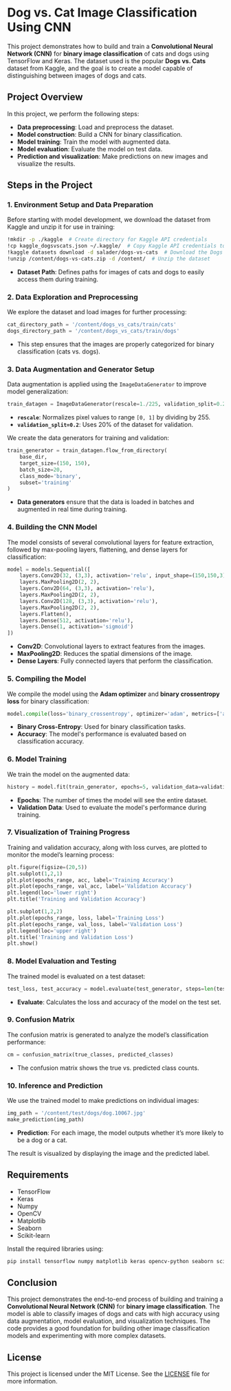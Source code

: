 # Dog vs. Cat Image Classification Using CNN

This project demonstrates how to build and train a **Convolutional Neural Network (CNN)** for **binary image classification** of cats and dogs using TensorFlow and Keras. The dataset used is the popular **Dogs vs. Cats** dataset from Kaggle, and the goal is to create a model capable of distinguishing between images of dogs and cats.

## Project Overview

In this project, we perform the following steps:

- **Data preprocessing**: Load and preprocess the dataset.
- **Model construction**: Build a CNN for binary classification.
- **Model training**: Train the model with augmented data.
- **Model evaluation**: Evaluate the model on test data.
- **Prediction and visualization**: Make predictions on new images and visualize the results.

## Steps in the Project

### 1. **Environment Setup and Data Preparation**

Before starting with model development, we download the dataset from Kaggle and unzip it for use in training:

```bash
!mkdir -p ./kaggle  # Create directory for Kaggle API credentials
!cp kaggle_dogsvscats.json ~/.kaggle/  # Copy Kaggle API credentials to the correct directory
!kaggle datasets download -d salader/dogs-vs-cats  # Download the Dogs vs Cats dataset from Kaggle
!unzip /content/dogs-vs-cats.zip -d /content/  # Unzip the dataset
```

- **Dataset Path**: Defines paths for images of cats and dogs to easily access them during training.

### 2. **Data Exploration and Preprocessing**

We explore the dataset and load images for further processing:

```python
cat_directory_path = '/content/dogs_vs_cats/train/cats'
dogs_directory_path = '/content/dogs_vs_cats/train/dogs'
```

- This step ensures that the images are properly categorized for binary classification (cats vs. dogs).

### 3. **Data Augmentation and Generator Setup**

Data augmentation is applied using the `ImageDataGenerator` to improve model generalization:

```python
train_datagen = ImageDataGenerator(rescale=1./225, validation_split=0.2)
```

- **`rescale`**: Normalizes pixel values to range `[0, 1]` by dividing by 255.
- **`validation_split=0.2`**: Uses 20% of the dataset for validation.

We create the data generators for training and validation:

```python
train_generator = train_datagen.flow_from_directory(
    base_dir,
    target_size=(150, 150),
    batch_size=20,
    class_mode='binary',
    subset='training'
)
```

- **Data generators** ensure that the data is loaded in batches and augmented in real time during training.

### 4. **Building the CNN Model**

The model consists of several convolutional layers for feature extraction, followed by max-pooling layers, flattening, and dense layers for classification:

```python
model = models.Sequential([
    layers.Conv2D(32, (3,3), activation='relu', input_shape=(150,150,3)),
    layers.MaxPooling2D(2, 2),
    layers.Conv2D(64, (3,3), activation='relu'),
    layers.MaxPooling2D(2, 2),
    layers.Conv2D(128, (3,3), activation='relu'),
    layers.MaxPooling2D(2, 2),
    layers.Flatten(),
    layers.Dense(512, activation='relu'),
    layers.Dense(1, activation='sigmoid')
])
```

- **Conv2D**: Convolutional layers to extract features from the images.
- **MaxPooling2D**: Reduces the spatial dimensions of the image.
- **Dense Layers**: Fully connected layers that perform the classification.

### 5. **Compiling the Model**

We compile the model using the **Adam optimizer** and **binary crossentropy loss** for binary classification:

```python
model.compile(loss='binary_crossentropy', optimizer='adam', metrics=['accuracy'])
```

- **Binary Cross-Entropy**: Used for binary classification tasks.
- **Accuracy**: The model's performance is evaluated based on classification accuracy.

### 6. **Model Training**

We train the model on the augmented data:

```python
history = model.fit(train_generator, epochs=5, validation_data=validation_generator)
```

- **Epochs**: The number of times the model will see the entire dataset.
- **Validation Data**: Used to evaluate the model's performance during training.

### 7. **Visualization of Training Progress**

Training and validation accuracy, along with loss curves, are plotted to monitor the model’s learning process:

```python
plt.figure(figsize=(20,5))
plt.subplot(1,2,1)
plt.plot(epochs_range, acc, label='Training Accuracy')
plt.plot(epochs_range, val_acc, label='Validation Accuracy')
plt.legend(loc='lower right')
plt.title('Training and Validation Accuracy')

plt.subplot(1,2,2)
plt.plot(epochs_range, loss, label='Training Loss')
plt.plot(epochs_range, val_loss, label='Validation Loss')
plt.legend(loc='upper right')
plt.title('Training and Validation Loss')
plt.show()
```

### 8. **Model Evaluation and Testing**

The trained model is evaluated on a test dataset:

```python
test_loss, test_accuracy = model.evaluate(test_generator, steps=len(test_generator))
```

- **Evaluate**: Calculates the loss and accuracy of the model on the test set.

### 9. **Confusion Matrix**

The confusion matrix is generated to analyze the model’s classification performance:

```python
cm = confusion_matrix(true_classes, predicted_classes)
```

- The confusion matrix shows the true vs. predicted class counts.

### 10. **Inference and Prediction**

We use the trained model to make predictions on individual images:

```python
img_path = '/content/test/dogs/dog.10067.jpg'
make_prediction(img_path)
```

- **Prediction**: For each image, the model outputs whether it’s more likely to be a dog or a cat.

The result is visualized by displaying the image and the predicted label.

## Requirements

- TensorFlow
- Keras
- Numpy
- OpenCV
- Matplotlib
- Seaborn
- Scikit-learn

Install the required libraries using:

```bash
pip install tensorflow numpy matplotlib keras opencv-python seaborn scikit-learn
```

## Conclusion

This project demonstrates the end-to-end process of building and training a **Convolutional Neural Network (CNN)** for **binary image classification**. The model is able to classify images of dogs and cats with high accuracy using data augmentation, model evaluation, and visualization techniques. The code provides a good foundation for building other image classification models and experimenting with more complex datasets.

## License

This project is licensed under the MIT License. See the [LICENSE](LICENSE) file for more information.




